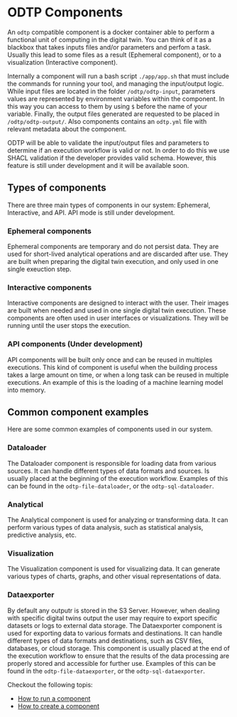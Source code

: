 # ODTP Components

An `odtp` compatible component is a docker container able to perform a functional unit of computing in the digital twin. You can think of it as a blackbox that takes inputs files and/or parameters and perfom a task. Usually this lead to some files as a result (Ephemeral component), or to a visualization (Interactive component).

Internally a component will run a bash script `./app/app.sh` that must include the commands for running your tool, and managing the input/output logic. While input files are located in the folder `/odtp/odtp-input`, parameters values are represented by environment variables within the component. In this way you can access to them by using `$` before the name of your variable. Finally, the output files generated are requested to be placed in `/odtp/odtp-output/`. Also components contains an `odtp.yml` file with relevant metadata about the component. 

ODTP will be able to validate the input/output files and parameters to determine if an execution workflow is valid or not. In order to do this we use SHACL validation if the developer provides valid schema. However, this feature is still under development and it will be available soon. 

## Types of components

There are three main types of components in our system: Ephemeral, Interactive, and API. API mode is still under development. 

### Ephemeral components

Ephemeral components are temporary and do not persist data. They are used for short-lived analytical operations and are discarded after use. They are built when preparing the digital twin execution, and only used in one single exeuction step.

### Interactive components

Interactive components are designed to interact with the user. Their images are built when needed and used in one single digital twin execution. These components are often used in user interfaces or visualizations. They will be running until the user stops the execution.

### API components (Under development)

API components will be built only once and can be reused in multiples executions. This kind of component is useful when the building process takes a large amount on time, or when a long task can be reused in multiple executions. An example of this is the loading of a machine learning model into memory.

## Common component examples

Here are some common examples of components used in our system.

### Dataloader

The Dataloader component is responsible for loading data from various sources. It can handle different types of data formats and sources. Is usually placed at the beginning of the execution workflow. Examples of this can be found in the `odtp-file-dataloader`, or the `odtp-sql-dataloader`.

### Analytical

The Analytical component is used for analyzing or transforming data. It can perform various types of data analysis, such as statistical analysis, predictive analysis, etc.

### Visualization

The Visualization component is used for visualizing data. It can generate various types of charts, graphs, and other visual representations of data.

### Dataexporter

By default any outputr is stored in the S3 Server. However, when dealing with specific digital twins output the user may require to export specific datasets or logs to external data storage. The Dataexporter component is used for exporting data to various formats and destinations. It can handle different types of data formats and destinations, such as CSV files, databases, or cloud storage. This component is usually placed at the end of the execution workflow to ensure that the results of the data processing are properly stored and accessible for further use. Examples of this can be found in the `odtp-file-dataexporter`, or the `odtp-sql-dataexporter`.


Checkout the following topis:

-  [How to run a component](../how-to-run-a-component)
-  [How to create a component](../components-development)




